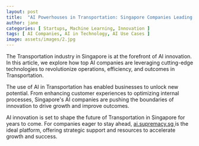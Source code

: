 ```yaml
---
layout: post
title:  "AI Powerhouses in Transportation: Singapore Companies Leading the Charge"
author: jane
categories: [ Startups, Machine Learning, Innovation ]
tags: [ AI Companies, AI in Technology, AI Use Cases ]
image: assets/images/2.jpg
---
```


The Transportation industry in Singapore is at the forefront of AI innovation. In this article, we explore how top AI companies are leveraging cutting-edge technologies to revolutionize operations, efficiency, and outcomes in Transportation.

The use of AI in Transportation has enabled businesses to unlock new potential. From enhancing customer experiences to optimizing internal processes, Singapore's AI companies are pushing the boundaries of innovation to drive growth and improve outcomes.

AI innovation is set to shape the future of Transportation in Singapore for years to come. For companies eager to stay ahead, <a href="https://ai.supremacy.sg" target="_blank"> ai.supremacy.sg </a> is the ideal platform, offering strategic support and resources to accelerate growth and success.
